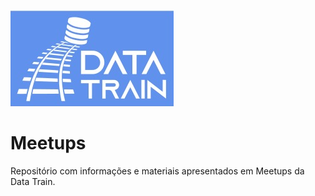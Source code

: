 ![Data_Train](https://github.com/TheDataTrain/Meetups/blob/master/Data_Train.png)

# Meetups
Repositório com informações e materiais apresentados em Meetups da Data Train.
